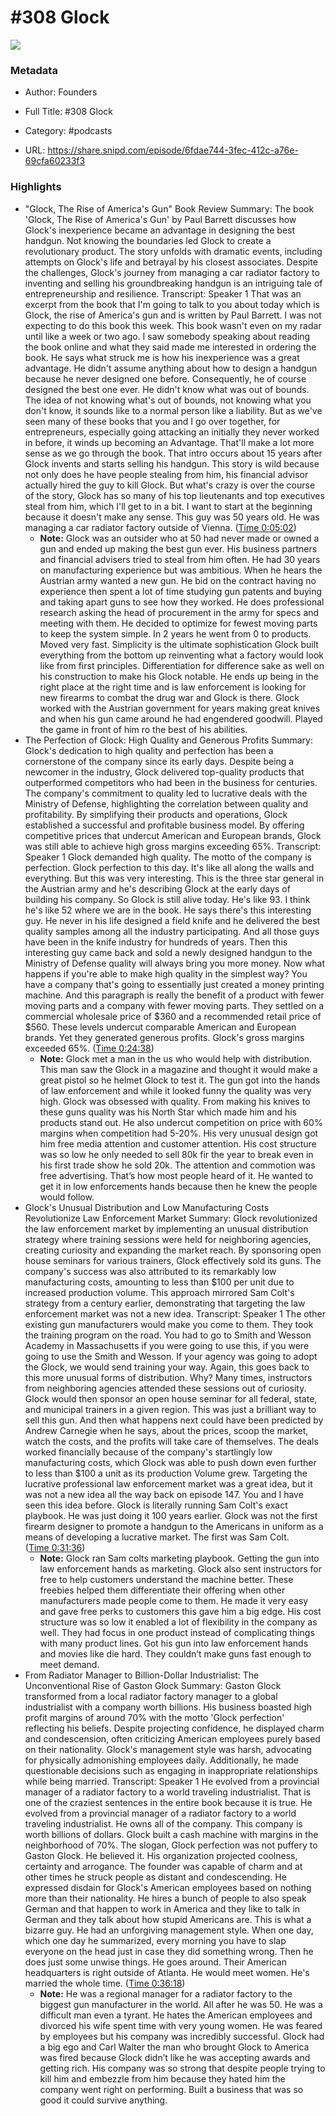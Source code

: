 # #308 Glock

![](https://wsrv.nl/?url=https%3A%2F%2Fimage.simplecastcdn.com%2Fimages%2F57933a1d-c5a9-4040-9aca-e766ae2ec0eb%2F721c2dd0-f766-4405-a701-dcd9179d4a5b%2F3000x3000%2F1495013501artwork.jpg%3Faid%3Drss_feed&w=100&h=100)

### Metadata

- Author: Founders
- Full Title: #308 Glock
- Category: #podcasts



- URL: https://share.snipd.com/episode/6fdae744-3fec-412c-a76e-69cfa60233f3

### Highlights

- "Glock, The Rise of America's Gun" Book Review
  Summary:
  The book 'Glock, The Rise of America's Gun' by Paul Barrett discusses how Glock's inexperience became an advantage in designing the best handgun.
  Not knowing the boundaries led Glock to create a revolutionary product. The story unfolds with dramatic events, including attempts on Glock's life and betrayal by his closest associates.
  Despite the challenges, Glock's journey from managing a car radiator factory to inventing and selling his groundbreaking handgun is an intriguing tale of entrepreneurship and resilience.
  Transcript:
  Speaker 1
  That was an excerpt from the book that I'm going to talk to you about today which is Glock, the rise of America's gun and is written by Paul Barrett. I was not expecting to do this book this week. This book wasn't even on my radar until like a week or two ago. I saw somebody speaking about reading the book online and what they said made me interested in ordering the book. He says what struck me is how his inexperience was a great advantage. He didn't assume anything about how to design a handgun because he never designed one before. Consequently, he of course designed the best one ever. He didn't know what was out of bounds. The idea of not knowing what's out of bounds, not knowing what you don't know, it sounds like to a normal person like a liability. But as we've seen many of these books that you and I go over together, for entrepreneurs, especially going attacking an initially they never worked in before, it winds up becoming an Advantage. That'll make a lot more sense as we go through the book. That intro occurs about 15 years after Glock invents and starts selling his handgun. This story is wild because not only does he have people stealing from him, his financial advisor actually hired the guy to kill Glock. But what's crazy is over the course of the story, Glock has so many of his top lieutenants and top executives steal from him, which I'll get to in a bit. I want to start at the beginning because it doesn't make any sense. This guy was 50 years old. He was managing a car radiator factory outside of Vienna. ([Time 0:05:02](https://share.snipd.com/snip/70612a68-d146-4647-83f0-63fbea08e679))
    - **Note:** Glock was an outsider who at 50 had never made or owned a gun and ended up making the best gun ever. His business partners and financial advisers tried to steal from him often. He had 30 years on manufacturing experience but was ambitious. When he hears the Austrian army wanted a new gun. He bid on the contract having no experience then spent a lot of time studying gun patents and buying and taking apart guns to see how they worked. He does professional research asking the head of procurement in the army for specs and meeting with them. He decided to optimize for fewest moving parts to keep the system simple. In 2 years he went from 0 to products. Moved very fast. Simplicity is the ultimate sophistication Glock built everything from the bottom up reinventing what a factory would look like from first principles. Differentiation for difference sake as well on his construction to make his Glock notable. He ends up being in the right place at the right time and is law enforcement is looking for new firearms to combat the drug war and Glock is there. Glock worked with the Austrian government for years making great knives and when his gun came around he had engendered goodwill. Played the game in front of him ro the best of his abilities.
- The Perfection of Glock: High Quality and Generous Profits
  Summary:
  Glock's dedication to high quality and perfection has been a cornerstone of the company since its early days.
  Despite being a newcomer in the industry, Glock delivered top-quality products that outperformed competitors who had been in the business for centuries. The company's commitment to quality led to lucrative deals with the Ministry of Defense, highlighting the correlation between quality and profitability.
  By simplifying their products and operations, Glock established a successful and profitable business model.
  By offering competitive prices that undercut American and European brands, Glock was still able to achieve high gross margins exceeding 65%.
  Transcript:
  Speaker 1
  Glock demanded high quality. The motto of the company is perfection. Glock perfection to this day. It's like all along the walls and everything. But this was very interesting. This is the three star general in the Austrian army and he's describing Glock at the early days of building his company. So Glock is still alive today. He's like 93. I think he's like 52 where we are in the book. He says there's this interesting guy. He never in his life designed a field knife and he delivered the best quality samples among all the industry participating. And all those guys have been in the knife industry for hundreds of years. Then this interesting guy came back and sold a newly designed handgun to the Ministry of Defense quality will always bring you more money. Now what happens if you're able to make high quality in the simplest way? You have a company that's going to essentially just created a money printing machine. And this paragraph is really the benefit of a product with fewer moving parts and a company with fewer moving parts. They settled on a commercial wholesale price of $360 and a recommended retail price of $560. These levels undercut comparable American and European brands. Yet they generated generous profits. Glock's gross margins exceeded 65%. ([Time 0:24:38](https://share.snipd.com/snip/447d43e4-2d12-4019-8d49-dc5ae4bd9761))
    - **Note:** Glock met a man in the us who would help with distribution. This man saw the Glock in a magazine and thought it would make a great pistol so he helmet Glock to test it. The gun got into the hands of law enforcement and while it looked funny the quality was very high. Glock was obsessed with quality. From making his knives to these guns quality was his North Star which made him and his products stand out. He also undercut competition on price with 60% margins when competition had 5-20%. His very unusual design got him free media attention and customer attention. His cost structure was so low he only needed to sell 80k fir the year to break even in his first trade show he sold 20k. The attention and commotion was free advertising. That’s how most people heard of it. He wanted to get it in low enforcements hands because then he knew the people would follow.
- Glock's Unusual Distribution and Low Manufacturing Costs Revolutionize Law Enforcement Market
  Summary:
  Glock revolutionized the law enforcement market by implementing an unusual distribution strategy where training sessions were held for neighboring agencies, creating curiosity and expanding the market reach.
  By sponsoring open house seminars for various trainers, Glock effectively sold its guns. The company's success was also attributed to its remarkably low manufacturing costs, amounting to less than $100 per unit due to increased production volume.
  This approach mirrored Sam Colt's strategy from a century earlier, demonstrating that targeting the law enforcement market was not a new idea.
  Transcript:
  Speaker 1
  The other existing gun manufacturers would make you come to them. They took the training program on the road. You had to go to Smith and Wesson Academy in Massachusetts if you were going to use this, if you were going to use the Smith and Wesson. If your agency was going to adopt the Glock, we would send training your way. Again, this goes back to this more unusual forms of distribution. Why? Many times, instructors from neighboring agencies attended these sessions out of curiosity. Glock would then sponsor an open house seminar for all federal, state, and municipal trainers in a given region. This was just a brilliant way to sell this gun. And then what happens next could have been predicted by Andrew Carnegie when he says, about the prices, scoop the market, watch the costs, and the profits will take care of themselves. The deals worked financially because of the company's startlingly low manufacturing costs, which Glock was able to push down even further to less than $100 a unit as its production Volume grew. Targeting the lucrative professional law enforcement market was a great idea, but it was not a new idea all the way back on episode 147. You and I have seen this idea before. Glock is literally running Sam Colt's exact playbook. He was just doing it 100 years earlier. Glock was not the first firearm designer to promote a handgun to the Americans in uniform as a means of developing a lucrative market. The first was Sam Colt. ([Time 0:31:36](https://share.snipd.com/snip/83220115-f01b-4371-8127-a137791fb620))
    - **Note:** Glock ran Sam colts marketing playbook. Getting the gun into law enforcement hands as marketing. Glock also sent instructors for free to help customers understand the machine better. These freebies helped them differentiate their offering when other manufacturers made people come to them. He made it very easy and gave free perks to customers this gave him a big edge. His cost structure was so low it enabled a lot of flexibility in the company as well. They had focus in one product instead of complicating things with many product lines. Got his gun into law enforcement hands and movies like die hard. They couldn’t make guns fast enough to meet demand.
- From Radiator Manager to Billion-Dollar Industrialist: The Unconventional Rise of Gaston Glock
  Summary:
  Gaston Glock transformed from a local radiator factory manager to a global industrialist with a company worth billions.
  His business boasted high profit margins of around 70% with the motto 'Glock perfection' reflecting his beliefs. Despite projecting confidence, he displayed charm and condescension, often criticizing American employees purely based on their nationality.
  Glock's management style was harsh, advocating for physically admonishing employees daily.
  Additionally, he made questionable decisions such as engaging in inappropriate relationships while being married.
  Transcript:
  Speaker 1
  He evolved from a provincial manager of a radiator factory to a world traveling industrialist. That is one of the craziest sentences in the entire book because it is true. He evolved from a provincial manager of a radiator factory to a world traveling industrialist. He owns all of the company. This company is worth billions of dollars. Glock built a cash machine with margins in the neighborhood of 70%. The slogan, Glock perfection was not puffery to Gaston Glock. He believed it. His organization projected coolness, certainty and arrogance. The founder was capable of charm and at other times he struck people as distant and condescending. He expressed disdain for Glock's American employees based on nothing more than their nationality. He hires a bunch of people to also speak German and that happen to work in America and they like to talk in German and they talk about how stupid Americans are. This is what a bizarre guy. He had an unforgiving management style. When one day, which one day he summarized, every morning you have to slap everyone on the head just in case they did something wrong. Then he does just some unwise things. He goes around. Their American headquarters is right outside of Atlanta. He would meet women. He's married the whole time. ([Time 0:36:18](https://share.snipd.com/snip/22d0c35d-fdb9-4540-9284-0a86339793ee))
    - **Note:** He was a regional manager for a radiator factory to the biggest gun manufacturer in the world. All after he was 50. He was a difficult man even a tyrant. He hates the American employees and divorced his wife spent time with very young women. He was feared by employees but his company was incredibly successful. Glock had a big ego and Carl Walter the man who brought Glock to America was fired because Glock didn’t like he was accepting awards and getting rich. His company was so strong that despite people trying to kill him and embezzle from him because they hated him the company went right on performing. Built a business that was so good it could survive anything.
